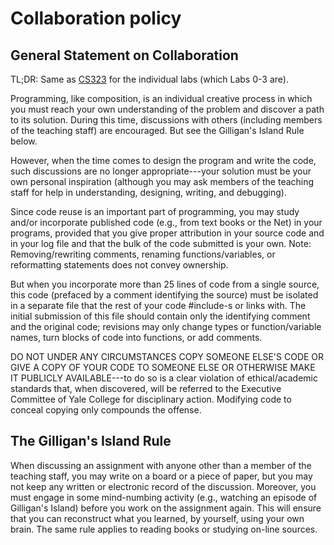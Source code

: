 # Collaboration policy

## General Statement on Collaboration
TL;DR: Same as [CS323](https://zoo.cs.yale.edu/classes/cs323/current/syllabus.html) for the individual labs (which Labs 0-3 are).

Programming, like composition, is an individual creative process in which you must reach your own understanding of the problem and discover a path to its solution. During this time, discussions with others (including members of the teaching staff) are encouraged. But see the Gilligan's Island Rule below.

However, when the time comes to design the program and write the code, such discussions are no longer appropriate---your solution must be your own personal inspiration (although you may ask members of the teaching staff for help in understanding, designing, writing, and debugging).

Since code reuse is an important part of programming, you may study and/or incorporate published code (e.g., from text books or the Net) in your programs, provided that you give proper attribution in your source code and in your log file and that the bulk of the code submitted is your own. Note: Removing/rewriting comments, renaming functions/variables, or reformatting statements does not convey ownership.

But when you incorporate more than 25 lines of code from a single source, this code (prefaced by a comment identifying the source) must be isolated in a separate file that the rest of your code #include-s or links with. The initial submission of this file should contain only the identifying comment and the original code; revisions may only change types or function/variable names, turn blocks of code into functions, or add comments.

DO NOT UNDER ANY CIRCUMSTANCES COPY SOMEONE ELSE'S CODE OR GIVE A COPY OF YOUR CODE TO SOMEONE ELSE OR OTHERWISE MAKE IT PUBLICLY AVAILABLE---to do so is a clear violation of ethical/academic standards that, when discovered, will be referred to the Executive Committee of Yale College for disciplinary action. Modifying code to conceal copying only compounds the offense.

## The Gilligan's Island Rule

When discussing an assignment with anyone other than a member of the teaching staff, you may write on a board or a piece of paper, but you may not keep any written or electronic record of the discussion. Moreover, you must engage in some mind-numbing activity (e.g., watching an episode of Gilligan's Island) before you work on the assignment again. This will ensure that you can reconstruct what you learned, by yourself, using your own brain. The same rule applies to reading books or studying on-line sources.
